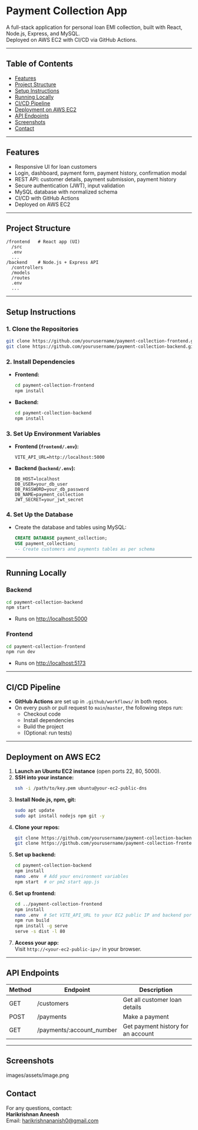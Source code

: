 # Payment Collection App

A full-stack application for personal loan EMI collection, built with React, Node.js, Express, and MySQL.  
Deployed on AWS EC2 with CI/CD via GitHub Actions.

---

## **Table of Contents**
- [Features](#features)
- [Project Structure](#project-structure)
- [Setup Instructions](#setup-instructions)
- [Running Locally](#running-locally)
- [CI/CD Pipeline](#cicd-pipeline)
- [Deployment on AWS EC2](#deployment-on-aws-ec2)
- [API Endpoints](#api-endpoints)
- [Screenshots](#screenshots)
- [Contact](#contact)

---

## **Features**
- Responsive UI for loan customers
- Login, dashboard, payment form, payment history, confirmation modal
- REST API: customer details, payment submission, payment history
- Secure authentication (JWT), input validation
- MySQL database with normalized schema
- CI/CD with GitHub Actions
- Deployed on AWS EC2

---

## **Project Structure**
```
/frontend   # React app (UI)
  /src
  .env
  ...
/backend    # Node.js + Express API
  /controllers
  /models
  /routes
  .env
  ...
```

---

## **Setup Instructions**

### **1. Clone the Repositories**
```bash
git clone https://github.com/yourusername/payment-collection-frontend.git
git clone https://github.com/yourusername/payment-collection-backend.git
```

### **2. Install Dependencies**
- **Frontend:**
  ```bash
  cd payment-collection-frontend
  npm install
  ```
- **Backend:**
  ```bash
  cd payment-collection-backend
  npm install
  ```

### **3. Set Up Environment Variables**
- **Frontend (`frontend/.env`):**
  ```
  VITE_API_URL=http://localhost:5000
  ```
- **Backend (`backend/.env`):**
  ```
  DB_HOST=localhost
  DB_USER=your_db_user
  DB_PASSWORD=your_db_password
  DB_NAME=payment_collection
  JWT_SECRET=your_jwt_secret
  ```

### **4. Set Up the Database**
- Create the database and tables using MySQL:
  ```sql
  CREATE DATABASE payment_collection;
  USE payment_collection;
  -- Create customers and payments tables as per schema
  ```

---

## **Running Locally**

### **Backend**
```bash
cd payment-collection-backend
npm start
```
- Runs on [http://localhost:5000](http://localhost:5000)

### **Frontend**
```bash
cd payment-collection-frontend
npm run dev
```
- Runs on [http://localhost:5173](http://localhost:5173)

---

## **CI/CD Pipeline**

- **GitHub Actions** are set up in `.github/workflows/` in both repos.
- On every push or pull request to `main`/`master`, the following steps run:
  - Checkout code
  - Install dependencies
  - Build the project
  - (Optional: run tests)

---

## **Deployment on AWS EC2**

1. **Launch an Ubuntu EC2 instance** (open ports 22, 80, 5000).
2. **SSH into your instance:**
   ```bash
   ssh -i /path/to/key.pem ubuntu@your-ec2-public-dns
   ```
3. **Install Node.js, npm, git:**
   ```bash
   sudo apt update
   sudo apt install nodejs npm git -y
   ```
4. **Clone your repos:**
   ```bash
   git clone https://github.com/yourusername/payment-collection-backend.git
   git clone https://github.com/yourusername/payment-collection-frontend.git
   ```
5. **Set up backend:**
   ```bash
   cd payment-collection-backend
   npm install
   nano .env  # Add your environment variables
   npm start  # or pm2 start app.js
   ```
6. **Set up frontend:**
   ```bash
   cd ../payment-collection-frontend
   npm install
   nano .env  # Set VITE_API_URL to your EC2 public IP and backend port
   npm run build
   npm install -g serve
   serve -s dist -l 80
   ```
7. **Access your app:**  
   Visit `http://<your-ec2-public-ip>/` in your browser.

---

## **API Endpoints**

| Method | Endpoint                      | Description                        |
|--------|-------------------------------|------------------------------------|
| GET    | /customers                    | Get all customer loan details      |
| POST   | /payments                     | Make a payment                     |
| GET    | /payments/:account_number     | Get payment history for an account |

---

## **Screenshots**
images/assets/image.png


## **Contact**
For any questions, contact:  
**Harikrishnan Aneesh**  
Email: harikrishnananish0@gmail.com
